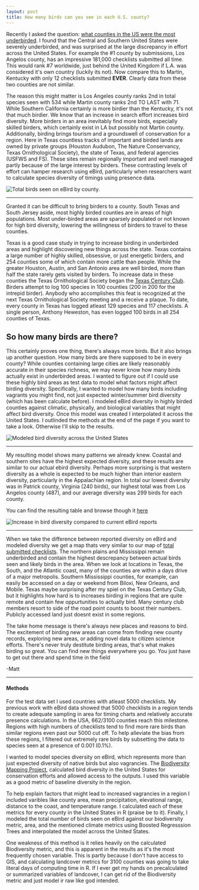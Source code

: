 ```yaml
---
layout: post
title: How many birds can you see in each U.S. county?
---
```

Recently I asked the question: [what counties in the US were the most underbirded](https://birderboone.github.io/eBirdEffort/). I found that the Central and Southern United States were severely underbirded, and was surprised at the large discrepancy in effort across the United States. For example the #1 county by submissions, Los Angelos county, has an impressive 181,000 checklists submitted all time. This would rank #7 worldwide, just behind the United Kingdom if L.A. was considered it's own country (luckily its not). Now compare this to Martin, Kentucky with only 12 checklists submitted **EVER**. Clearly data from these two counties are not similar.

The reason this might matter is Los Angeles county ranks 2nd in total species seen with 534 while Martin county ranks 2nd TO LAST with 71. While Southern California certainly is more birdier than the Kentucky, it's not that much birdier. We know that an increase in search effort increases bird diversity. More birders in an area inevitably find more birds, especially skilled birders, which certainly exist in LA but possibly not Martin county. Additionally, birding brings tourism and a groundswell of conservation for a region. Here in Texas countless tracks of important and birded lands are owned by private groups (Houston Audubon, The Nature Conservancy, Texas Ornithological Society), the state of Texas, and federal agencies (USFWS and FS). These sites remain regionally important and well managed partly because of the large interest by birders. These contrasting levels of effort can hamper research using eBird, particularly when researchers want to calculate species diversity of timings using presence data. 

![*Total birds seen on eBird by county.*](https://i.imgur.com/ogHJ3Tr.png) 

-------------------------------------------------
Granted it can be difficult to bring birders to a county. South Texas and South Jersey aside, most highly birded counties are in areas of high populations. Most under-birded areas are sparsely populated or not known for high bird diversity, lowering the willingness of birders to travel to these counties. 

Texas is a good case study in trying to increase birding in underbirded areas and highlight discovering new things across the state. Texas contains a large number of highly skilled, obsessive, or just energetic birders, and 254 counties some of which contain more cattle than people. While the greater Houston, Austin, and San Antonio area are well birded, more than half the state rarely gets visited by birders. To increase data in these counties the Texas Ornithological Society began the [Texas Century Club](http://texascenturyclub.org/index.php?title=Main_Page). Birders attempt to log 100 species in 100 counties (200 in 200 for the intrepid birder). Anybody who accomplishes this feat is recognized at the next Texas Ornithological Society meeting and a receive a plaque. To date, every county in Texas has logged atleast 129 species and 117 checklists. A single person, Anthony Heweston, has even logged 100 birds in all 254 counties of Texas. 

## So how many birds are there?
This certainly proves one thing, there's always more birds. But it also brings up another question. How many birds are there supposed to be in every county? While counties containing large cities are likely reasonably accurate in their species richness, we may never know how many birds actually exist in underbirded areas. I wanted to figure out if I could use these highly bird areas as test data to model what factors might affect birding diversity. Specifically, I wanted to model how many birds including vagrants you might find, not just expected winter/summer bird diversity (which has been calculate before). I modeled eBird diversity in highly birded counties against climatic, physically, and biological variables that might affect bird diversity. Once this model was created I interpolated it across the United States. I outlinded the methods at the end of the page if you want to take a look. Otherwise I'll skip to the results.

![*Modeled bird diversity across the United States*](https://i.imgur.com/i2mmR3b.png)

-------------------------------------------------
My resulting model shows many patterns we already knew. Coastal and southern sites have the highest expected diversity, and these results are similar to our actual ebird diversity. Perhaps more surprising is that western diversity as a whole is expected to be much higher than interior eastern diversity, particularly in the Appalachian region. In total our lowest diversity was in Patrick county, Virginia (240 birds), our highest total was from Los Angelos county (487), and our average diversity was 299 birds for each county. 

You can find the resulting table and browse though it [here](https://github.com/birderboone/birderboone.github.io/blob/master/ebirdSpeciesModeled.csv)

![*Increase in bird diversity compared to current eBird reports*](https://i.imgur.com/V7TEDjj.png)

-------------------------------------------------
When we take the difference between reported diversity on eBird and modeled diversity we get a map thats very similar to our map of [total submitted checklists](https://birderboone.github.io/eBirdEffort/). The northern plains and Mississippi remain underbirded and contain the highest descrepancy between actual birds seen and likely birds in the area. When we look at locations in Texas, the South, and the Atlantic coast, many of the counties are within a days drive of a major metropolis. Southern Mississippi counties, for example, can easily be accessed on a day or weekend from Biloxi, New Orleans, and Mobile. Texas maybe surprising after my spiel on the Texas Century Club, but it highlights how hard is to increases birding in regions that are quite remote and contain few oppurtunities to actually bird. Many century club members resort to side of the road point counts to boost their numbers. Publicly accessed land just doesnt exist in some regions.

The take home message is there's always new places and reasons to bird. The excitement of birding new areas can come from finding new county records, exploring new areas, or adding novel data to citizen science efforts. There's never truly destitute birding areas, that's what makes birding so great. You can find new things everywhere you go. You just have to get out there and spend time in the field

-Matt




----------------------------------------------

#### Methods
For the test data set I used countries with atleast 5000 checklists. My previous work with eBird data showed that 5000 checklists in a region tends to create adequate sampling in area for timing charts and relatively accurate presence calculations. In the USA, 662/3100 counties reach this milestone. Regions with high numbers of checklists tend to find more rare birds than similar regions even past our 5000 cut off. To help alleviate the bias from these regions, I filtered out extremely rare birds by subsetting the data to species seen at a presence of 0.001 (0.1%). 

I wanted to model species diversity on eBird, which represents more than just expected diversity of native birds but also vagrancies. The [Biodiversity Mapping Project](http://biodiversitymapping.org/wordpress/index.php/usa-birds/), calculated bird diversity in the United States for conservation efforts and allowed access to the outputs. I used this variable as a good metric of baseline diversity in the region. 

To help explain factors that might lead to increased vagrancies in a region I included varibles like county area, mean precipitation, elevational range, distance to the coast, and temperature range. I calculated each of these metrics for every county in the United States in R (praise be to it). Finally, I modeled the total number of birds seen on eBird against our biodiversity metric, area, and the mentioned climate metrics using Boosted Regresssion Trees and interpolated the model across the United States.

One weakness of this method is it relies heavily on the calculated Biodiversity metric, and this is apparent in the results as it's the most frequently chosen variable. This is partly because I don't have access to GIS, and calculating landcover metrics for 3100 counties was going to take literal days of computing time in R. If I ever get my hands on precalculated or summarized variables of landcover, I can get rid of the Biodiversity metric and just model ir raw like god intended.

